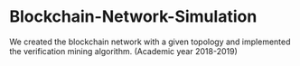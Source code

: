 # Blockchain-Network-Simulation
We created the blockchain network with a given topology and implemented the verification mining algorithm.
(Academic year 2018-2019)
